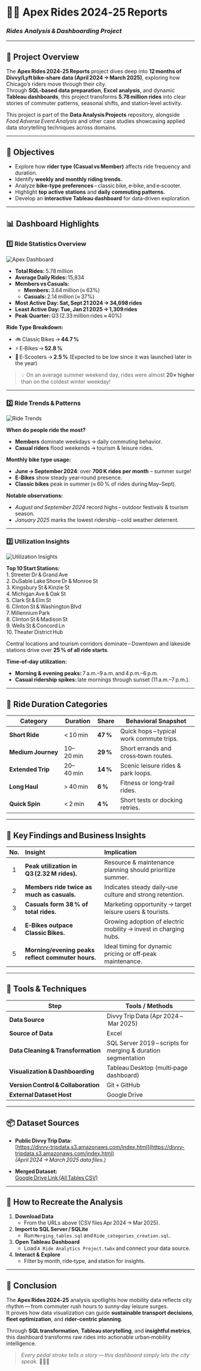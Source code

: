 # 🚴‍♀️ Apex Rides 2024‑25 Reports  
### *Rides Analysis & Dashboarding Project*  

---

## 📘 Project Overview  

The **Apex Rides 2024‑25 Reports** project dives deep into **12 months of Divvy/Lyft bike‑share data (April 2024 → March 2025)**, exploring how Chicago’s riders move through their city.  
Through **SQL‑based data preparation**, **Excel analysis**, and dynamic **Tableau dashboards**, this project transforms **5.78 million rides** into clear stories of commuter patterns, seasonal shifts, and station‑level activity.

This project is part of the **Data Analysis Projects** repository, alongside *Food Adverse Event Analysis* and other case studies showcasing applied data storytelling techniques across domains.

---

## 🧩 Objectives  

- Explore how **rider type (Casual vs Member)** affects ride frequency and duration.  
- Identify **weekly and monthly riding trends.**  
- Analyze **bike‑type preferences** – classic bike, e‑bike, and e‑scooter.  
- Highlight **top active stations** and **daily commuting patterns.**  
- Develop an **interactive Tableau dashboard** for data‑driven exploration.  

---

## 📊 Dashboard Highlights  

### **1️⃣ Ride Statistics Overview**

![Apex Dashboard](/Apex%20Rides%20Reports%20(Rides%20Analysis%20and%20Dashboarding)/Snapshots/Ride1.png)

- **Total Rides:** 5.78 million  
- **Average Daily Rides:** 15,834  
- **Members vs Casuals:**  
  - **Members:** 3.64 million (≈ 63%)  
  - **Casuals:** 2.14 million (≈ 37%)  
- **Most Active Day:** **Sat, Sept 21 2024 → 34,698 rides**  
- **Least Active Day:** **Tue, Jan 21 2025 → 1,309 rides**  
- **Peak Quarter:** Q3 (2.33 million rides ≈ 40%)  

**Ride Type Breakdown:**  
- 🚲 Classic Bikes → **44.7 %**  
- ⚡ E‑Bikes → **52.8 %**  
- 🛴 E‑Scooters → **2.5 %** (Expected to be low since it was launched later in the year)

> 💡 On an average summer weekend day, rides were almost **20× higher** than on the coldest winter weekday!

---

### **2️⃣ Ride Trends & Patterns**

![Ride Trends](/Apex%20Rides%20Reports%20(Rides%20Analysis%20and%20Dashboarding)/Snapshots/Ride2.png)

**When do people ride the most?**  
- **Members** dominate weekdays → daily commuting behavior.  
- **Casual riders** flood weekends → tourism & leisure rides.  

**Monthly bike type usage:**  
- **June → September 2024**: over **700 K rides per month** – summer surge!  
- **E‑Bikes** show steady year‑round presence.  
- **Classic bikes** peak in summer (≈ 60 % of rides during May–Sept).  

**Notable observations:**  
- *August and September 2024* record highs – outdoor festivals & tourism season.  
- *January 2025* marks the lowest ridership – cold weather deterrent.

---

### **3️⃣ Utilization Insights**

![Utilization Insights](/Apex%20Rides%20Reports%20(Rides%20Analysis%20and%20Dashboarding)/Snapshots/Ride3.png)

**Top 10 Start Stations:**  
1. Streeter Dr & Grand Ave  
2. DuSable Lake Shore Dr & Monroe St  
3. Kingsbury St & Kinzie St  
4. Michigan Ave & Oak St  
5. Clark St & Elm St  
6. Clinton St & Washington Blvd  
7. Millennium Park  
8. Clinton St & Madison St  
9. Wells St & Concord Ln  
10. Theater District Hub  

Central locations and tourism corridors dominate – Downtown and lakeside stations drive over **25 % of all ride starts**.

**Time‑of‑day utilization:**  
- **Morning & evening peaks:** 7 a.m.–9 a.m. and 4 p.m.–6 p.m.  
- **Casual ridership spikes:** late mornings through sunset (11 a.m.–7 p.m.).  

---

## 🧮 Ride Duration Categories  

| Category | Duration | Share | Behavioral Snapshot |
|-----------|-----------|--------|----------------|
| **Short Ride** | < 10 min | **47 %** | Quick hops – typical work commute trips. |
| **Medium Journey** | 10–20 min | **29 %** | Short errands and cross‑town routes. |
| **Extended Trip** | 20–40 min | **14 %** | Scenic leisure rides & park loops. |
| **Long Haul** | > 40 min | **6 %** | Fitness or long‑trail rides. |
| **Quick Spin** | < 2 min | **4 %** | Short tests or docking retries. |

---

## 🧠 Key Findings and Business Insights  

| No. | Insight | Implication |
|:---:|:------------------------------|:------------------------------------------------|
| 1 | **Peak utilization in Q3 (2.32 M rides).** | Resource & maintenance planning should prioritize summer. |
| 2 | **Members ride twice as much as casuals.** | Indicates steady daily‑use culture and strong retention. |
| 3 | **Casuals form 38 % of total rides.** | Marketing opportunity → target leisure users & tourists. |
| 4 | **E‑Bikes outpace Classic Bikes.** | Growing adoption of electric mobility → invest in charging hubs. |
| 5 | **Morning/evening peaks reflect commuter hours.** | Ideal timing for dynamic pricing or off‑peak maintenance. |

---

## 🧾 Tools & Techniques  

| Step | Tools / Methods |
|------|----------------|
| **Data Source** | Divvy Trip Data (Apr 2024 – Mar 2025) |
| **Source of Data** | Excel |
| **Data Cleaning & Transformation** | SQL Server 2019 – scripts for merging & duration segmentation |
| **Visualization & Dashboarding** | Tableau Desktop (multi‑page dashboard) |
| **Version Control & Collaboration** | Git + GitHub |
| **External Dataset Host** | Google Drive |

---

## 📦 Dataset Sources  

- **Public Divvy Trip Data:**  
  [https://divvy-tripdata.s3.amazonaws.com/index.html](https://divvy-tripdata.s3.amazonaws.com/index.html)  
  *(April 2024 → March 2025 data files.)*  

- **Merged Dataset:**  
  [Google Drive Link (All Tables CSV)](https://drive.google.com/file/d/1HZyLsccJLyCGti4Kkfs__tAaQIZmMmfl/view?usp=drive_link)

---

## 🧭 How to Recreate the Analysis  

1. **Download Data**  
   - From the URLs above (CSV files Apr 2024 → Mar 2025).  
2. **Import to SQL Server / SQLite**  
   - Run `Merging_tables.sql` and `Ride_categories_creation.sql`.  
3. **Open Tableau Dashboard**  
   - Load `A Ride Analytics Project.twbx` and connect your data source.  
4. **Interact & Explore**  
   - Filter by month, ride‑type, and station for insights.

---

## 🏁 Conclusion  

The **Apex Rides 2024‑25** analysis spotlights how mobility data reflects city rhythm — from commuter rush hours to sunny‑day leisure surges.  
It proves how data visualization can guide **sustainable transport decisions**, **fleet optimization**, and **rider‑centric planning**.

Through **SQL transformation**, **Tableau storytelling**, and **insightful metrics**, this dashboard transforms raw rides into actionable urban‑mobility intelligence.  

> *Every pedal stroke tells a story — this dashboard simply lets the city speak.* 🚴‍♀️💡  
